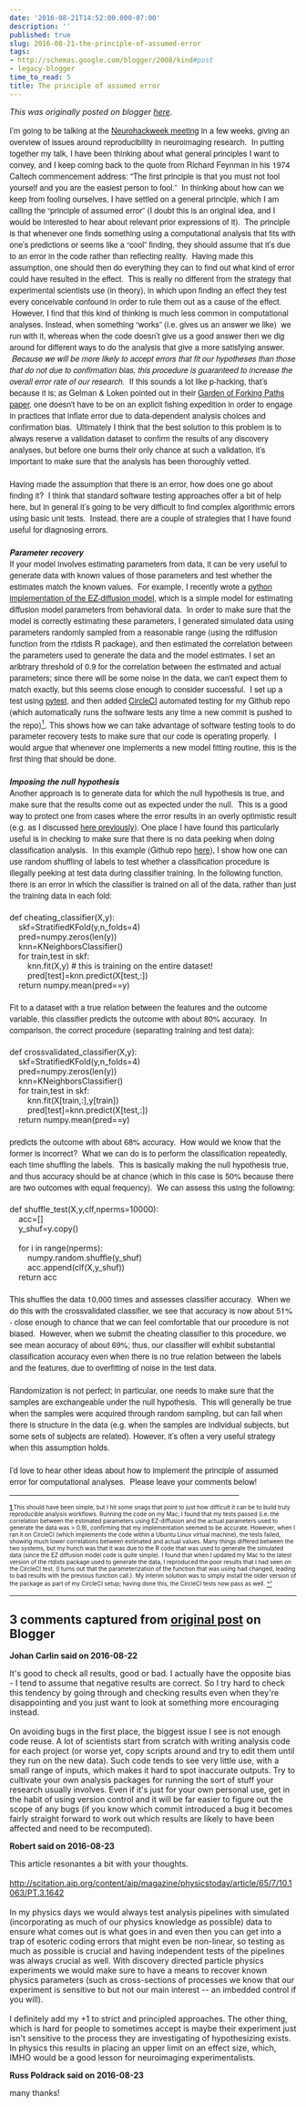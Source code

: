 ```yaml
---
date: '2016-08-21T14:52:00.000-07:00'
description: ''
published: true
slug: 2016-08-21-the-principle-of-assumed-error
tags:
- http://schemas.google.com/blogger/2008/kind#post
- legacy-blogger
time_to_read: 5
title: The principle of assumed error
---
```


*This was originally posted on blogger [here](http://www.russpoldrack.org/2016/08/the-principle-of-assumed-error.html)*.

<div style="font-family: 'Helvetica Neue'; font-size: 14px;">I’m going to be talking at the <a href="https://neurohackweek.github.io/">Neurohackweek meeting</a> in a few weeks, giving an overview of issues around reproducibility in neuroimaging research. &nbsp;In putting together my talk, I have been thinking about what general principles I want to convey, and I keep coming back to the quote from Richard Feynman in his 1974 Caltech commencement address: "The first principle is that you must not fool yourself and you are the easiest person to fool.” &nbsp;In thinking about how can we keep from fooling ourselves, I have settled on a general principle, which I am calling the “principle of assumed error” (I doubt this is an original idea, and I would be interested to hear about relevant prior expressions of it). &nbsp;The principle is that whenever one finds something using a computational analysis that fits with one’s predictions or seems like a “cool” finding, they should assume that it’s due to an error in the code rather than reflecting reality. &nbsp;Having made this assumption, one should then do everything they can to find out what kind of error could have resulted in the effect. &nbsp;This is really no different from the strategy that experimental scientists use (in theory), in which upon finding an effect they test every conceivable confound in order to rule them out as a cause of the effect. &nbsp;However, I find that this kind of thinking is much less common in computational analyses. Instead, when something “works” (i.e. gives us an answer we like)&nbsp; we run with it, whereas when the code doesn’t give us a good answer then we dig around for different ways to do the analysis that give a more satisfying answer. &nbsp;<i>Because we will be more likely to accept errors that fit our hypotheses than those that do not due to confirmation bias, this procedure is guaranteed to increase the overall error rate of our research. &nbsp;</i>If&nbsp;this sounds a lot like p-hacking, that’s because it is; as Gelman &amp; Loken pointed out in their <a href="http://www.stat.columbia.edu/~gelman/research/unpublished/p_hacking.pdf">Garden of Forking Paths paper,</a> one doesn't have to be on an explicit fishing expedition in order to engage in practices that inflate error due to data-dependent analysis choices and confirmation bias. &nbsp;Ultimately I think that the best solution to this problem is to always reserve a validation dataset to confirm the results of any discovery analyses, but before one burns their only chance at such a validation, it’s important to make sure that the analysis has been thoroughly vetted.</div><div style="font-family: 'Helvetica Neue'; font-size: 14px;"><br /></div><div style="font-family: 'Helvetica Neue'; font-size: 14px;">Having made the assumption that there is an error, how does one go about finding it? &nbsp;I think that standard software testing approaches offer a bit of help here, but in general it’s going to be very difficult to find complex algorithmic errors using basic unit tests. &nbsp;Instead, there are a couple of strategies that I have found useful for diagnosing errors.</div><div style="font-family: 'Helvetica Neue'; font-size: 14px;"><br /></div><div style="font-family: 'Helvetica Neue'; font-size: 14px;"><i><b>Parameter recovery</b></i></div><div style="font-family: 'Helvetica Neue'; font-size: 14px;">If your model involves estimating parameters from data, it can be very useful to generate data with known values of those parameters and test whether the estimates match the known values. &nbsp;For example, I recently wrote a <a href="https://github.com/poldrack/ezdiff">python implementation of the EZ-diffusion model</a>, which is a simple model for estimating diffusion model parameters from behavioral data. &nbsp;In order to make sure that the model is correctly estimating these parameters, I generated simulated data using parameters randomly sampled from a reasonable range (using the rdiffusion function from the rtdists R package), and then estimated the correlation between the parameters used to generate the data and the model estimates. I set an aribtrary threshold of 0.9 for the correlation between the estimated and actual parameters; since there will be some noise in the data, we can't expect them to match exactly, but this seems close enough to consider successful. &nbsp;I set up a test using <a href="http://docs.pytest.org/en/latest/">pytest</a>, and then added <a href="https://circleci.com/">CircleCI</a> automated testing for my Github repo (which automatically runs the software tests any time a new commit is pushed to the repo)<a href="https://www.blogger.com/blogger.g?blogID=8374109812192174281#1" name="top1"><sup>1</sup></a>. This shows how we can take advantage of software testing tools to do parameter recovery tests to make sure that our code is operating properly. &nbsp;I would argue that whenever one implements a new model fitting routine, this is the first thing that should be done.&nbsp;</div><div style="font-family: 'Helvetica Neue'; font-size: 14px;"><br /></div><div style="font-family: 'Helvetica Neue'; font-size: 14px;"><i><b>Imposing the null hypothesis</b></i></div><div style="font-family: 'Helvetica Neue'; font-size: 14px;">Another approach is to generate data for which the null hypothesis is true, and make sure that the results come out as expected under the null. &nbsp;This is a good way to protect one from cases where the error results in an overly optimistic result (e.g. as I discussed <a href="http://www.russpoldrack.org/2013/02/anatomy-of-coding-error.html">here previously</a>). One place I have found this particularly useful is in checking to make sure that there is no data peeking when doing classification analysis. &nbsp;In this example (Github repo <a href="https://github.com/poldrack/classifier_test">here</a>), I show how one can use random shuffling of labels to test whether a classification procedure is illegally peeking at test data during classifier training. In the following function, there is an error in which the classifier is trained on all of the data, rather than just the training data in each fold:</div><div style="font-family: 'Helvetica Neue'; font-size: 14px;"><br /></div><div style="font-size: 14px;"><span>def cheating_classifier(X,y):</span></div><div style="font-size: 14px;"><span>&nbsp; &nbsp; skf=StratifiedKFold(y,n_folds=4)</span></div><div style="font-size: 14px;"><span>&nbsp; &nbsp; pred=numpy.zeros(len(y))</span></div><div style="font-size: 14px;"><span>&nbsp; &nbsp; knn=KNeighborsClassifier()</span></div><div style="font-size: 14px;"><span>&nbsp; &nbsp; for train,test in skf:</span></div><div style="font-size: 14px;"><span>&nbsp; &nbsp; &nbsp; &nbsp; knn.fit(X,y) # this is training on the entire dataset!</span></div><div style="font-size: 14px;"><span>&nbsp; &nbsp; &nbsp; &nbsp; pred[test]=knn.predict(X[test,:])</span></div><div style="font-size: 14px;"><span>&nbsp; &nbsp; return numpy.mean(pred==y)</span></div><div style="font-family: 'Helvetica Neue'; font-size: 14px;"><br /></div><div style="font-family: 'Helvetica Neue'; font-size: 14px;">Fit to a dataset with a true relation between the features and the outcome variable, this classifier predicts the outcome with about 80% accuracy. &nbsp;In comparison, the correct procedure (separating training and test data):</div><div style="font-family: 'Helvetica Neue'; font-size: 14px;"><br /></div><div style="font-size: 14px;"><span>def crossvalidated_classifier(X,y):</span></div><div style="font-size: 14px;"><span>&nbsp; &nbsp; skf=StratifiedKFold(y,n_folds=4)</span></div><div style="font-size: 14px;"><span>&nbsp; &nbsp; pred=numpy.zeros(len(y))</span></div><div style="font-size: 14px;"><span>&nbsp; &nbsp; knn=KNeighborsClassifier()&nbsp;</span></div><div style="font-size: 14px;"><span>&nbsp; &nbsp; for train,test in skf:</span></div><div style="font-size: 14px;"><span>&nbsp; &nbsp; &nbsp; &nbsp; knn.fit(X[train,:],y[train])</span></div><div style="font-size: 14px;"><span>&nbsp; &nbsp; &nbsp; &nbsp; pred[test]=knn.predict(X[test,:])</span></div><div style="font-size: 14px;"><span>&nbsp; &nbsp; return numpy.mean(pred==y)</span></div><div style="font-family: 'Helvetica Neue'; font-size: 14px;"><br /></div><div style="font-family: 'Helvetica Neue'; font-size: 14px;">predicts the outcome with about 68% accuracy. &nbsp;How would we know that the former is incorrect? &nbsp;What we can do is to perform the classification repeatedly, each time shuffling the labels. &nbsp;This is basically making the null hypothesis true, and thus accuracy should be at chance (which in this case is 50% because there are two outcomes with equal frequency). &nbsp;We can assess this using the following:</div><div style="font-family: 'Helvetica Neue'; font-size: 14px;"><br /></div><div style="font-size: 14px;"><span>def shuffle_test(X,y,clf,nperms=10000):</span></div><div style="font-size: 14px;"><span>&nbsp; &nbsp; acc=[]</span></div><div style="font-size: 14px;"><span>&nbsp; &nbsp; y_shuf=y.copy()</span></div><div style="font-size: 14px;"><span><br /></span></div><div style="font-size: 14px;"><span>&nbsp; &nbsp; for i in range(nperms):</span></div><div style="font-size: 14px;"><span>&nbsp; &nbsp; &nbsp; &nbsp; numpy.random.shuffle(y_shuf)</span></div><div style="font-size: 14px;"><span>&nbsp; &nbsp; &nbsp; &nbsp; acc.append(clf(X,y_shuf))</span></div><div style="font-size: 14px;"><span>&nbsp; &nbsp; return acc</span></div><div style="font-family: 'Helvetica Neue'; font-size: 14px;"><br /></div><div style="font-family: 'Helvetica Neue'; font-size: 14px;">This shuffles the data 10,000 times and assesses classifier accuracy. &nbsp;When we do this with the crossvalidated classifier, we see that accuracy is now about 51% - close enough to chance that we can feel comfortable that our procedure is not biased. &nbsp;However, when we submit the cheating classifier to this procedure, we see mean accuracy of about 69%; thus, our classifier will exhibit substantial classification accuracy even when there is no true relation between the labels and the features, due to overfitting of noise in the test data.</div><div style="font-family: 'Helvetica Neue'; font-size: 14px;"><br /></div><div style="font-family: 'Helvetica Neue'; font-size: 14px;">Randomization is not perfect; in particular, one needs to make sure that the samples are exchangeable under the null hypothesis. &nbsp;This will generally be true when the samples were acquired through random sampling, but can fail when there is structure in the data (e.g. when the samples are individual subjects, but some sets of subjects are related). However, it’s often a very useful strategy when this assumption holds.</div><div style="font-family: 'Helvetica Neue'; font-size: 14px;"><br /></div><div style="font-family: 'Helvetica Neue'; font-size: 14px;">I’d love to hear other ideas about how to implement the principle of assumed error for computational analyses. &nbsp;Please leave your comments below!</div><hr width="80%" /><span class="Apple-style-span" style="font-size: x-small;"><a href="" name="1"><b>1 </b></a>This should have been simple, but I hit some snags that point to just how difficult it can be to build truly reproducible analysis workflows.  Running the code on my Mac, I found that my tests passed (i.e. the correlation between the estimated parameters using EZ-diffusion and the actual parameters used to generate the data was &gt; 0.9), confirming that my implementation seemed to be accurate.  However, when I ran it on CircleCI (which implements the code within a Ubuntu Linux virtual machine), the tests failed, showing much lower correlations between estimated and actual values.  Many things differed between the two systems, but my hunch was that it was due to the R code that was used to generate the simulated data (since the EZ diffusion model code is quite simple).  I found that when I updated my Mac to the latest version of the rtdists package used to generate the data, I reproduced the poor results that I had seen on the CircleCI test.  (I turns out that the parameterization of the function that was using had changed, leading to bad results with the previous function call.).  My interim solution was to simply install the older version of the package as part of my CircleCI setup; having done this, the CircleCI tests now pass as well.  <a href="https://www.blogger.com/blogger.g?blogID=8374109812192174281#top1"><sup>↩</sup></a></span>

---

## 3 comments captured from [original post](http://www.russpoldrack.org/2016/08/the-principle-of-assumed-error.html) on Blogger

**Johan Carlin said on 2016-08-22**

It's good to check all results, good or bad. I actually have the opposite bias - I tend to assume that negative results are correct. So I try hard to check this tendency by going through and checking results even when they're disappointing and you just want to look at something more encouraging instead. <br /><br />On avoiding bugs in the first place, the biggest issue I see is not enough code reuse. A lot of scientists start from scratch with writing analysis code for each project (or worse yet, copy scripts around and try to edit them until they run on the new data). Such code tends to see very little use, with a small range of inputs, which makes it hard to spot inaccurate outputs. Try to cultivate your own analysis packages for running the sort of stuff your research usually involves. Even if it's just for your own personal use, get in the habit of using version control and it will be far easier to figure out the scope of any bugs (if you know which commit introduced a bug it becomes fairly straight forward to work out which results are likely to have been affected and need to be recomputed).

**Robert said on 2016-08-23**

This article resonantes a bit with your thoughts. <br /><br />http://scitation.aip.org/content/aip/magazine/physicstoday/article/65/7/10.1063/PT.3.1642<br /><br />In my physics days we would always test analysis pipelines with simulated (incorporating as much of our physics knowledge as possible) data to ensure what comes out is what goes in and even then you can get into a trap of esoteric coding errors that might even be non-linear, so testing as much as possible is crucial and having independent tests of the pipelines was always crucial as well. With discovery directed particle physics experiments we would make sure to have a means to recover known physics parameters (such as cross-sections of processes we know that our experiment is sensitive to but not our main interest -- an imbedded control if you will). <br /><br />I definitely add my +1 to strict and principled approaches. The other thing, which is hard for people to sometimes accept is maybe their experiment just isn't sensitive to the process they are investigating of hypothesizing exists. In physics this results in placing an upper limit on an effect size, which, IMHO would be a good lesson for neuroimaging experimentalists.  <br />

**Russ Poldrack said on 2016-08-23**

many thanks!

